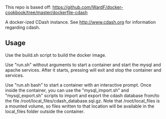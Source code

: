 This repo is based off: https://github.com/WardF/docker-cookbook/tree/master/dockerfile-cdash

A docker-ized CDash instance.  See http://www.cdash.org for information regarding cdash.

## Usage

  Use the build.sh script to build the docker image.
  
  Use "run.sh" without arguments to start a container and start
  the mysql and apache services.  After it starts, pressing <enter>
  will exit and stop the container and services.

  Use "run.sh bash" to start a container with an interactive prompt.
  Once inside the container, you can use the "mysql_import.sh" and
  "mysql_export.sh" scripts to import and export the cdash database
  from/to the file /root/local_files/cdash_database.sql.gz.  Note that
  /root/local_files is a mounted volume, so files written to that
  location will be available in the local_files folder outside the
  container.
